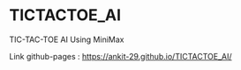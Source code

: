 # TICTACTOE_AI
TIC-TAC-TOE AI Using MiniMax

Link github-pages : https://ankit-29.github.io/TICTACTOE_AI/
